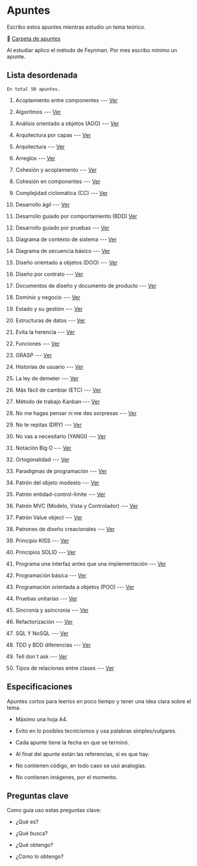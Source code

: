 # Apuntes

Escribo estos apuntes mientras estudio un tema teórico. 

:pushpin: [Carpeta de apuntes](https://github.com/CiroMirkin/Apuntes/tree/main/apuntes)

Al estudiar aplico el método de Feynman. Por mes escribo mínimo un apunte.

## Lista desordenada 

	En total 50 apuntes.

1. Acoplamiento entre componentes --- [Ver](apuntes/Acoplamiento%20entre%20componentes.md)

2. Algoritmos --- [Ver](apuntes/Algoritmos.md)

3. Análisis orientado a objetos (AOO) --- [Ver](apuntes/Analisis%20orientado%20a%20objetos%20(AOO).md)

4. Arquitectura por capas --- [Ver](apuntes/arquitectura%20por%20capas.md)

5. Arquitectura --- [Ver](apuntes/Arquitectura.md)

6. Arreglos --- [Ver](apuntes/Arreglos.md)

7. Cohesión y acoplamiento --- [Ver](apuntes/Cohesion%20y%20acoplamiento.md)

8. Cohesión en componentes --- [Ver](apuntes/Cohesion%20en%20componentes.md)

9. Complejidad ciclomática (CC) --- [Ver](apuntes/Complejidad%20ciclomatica%20(CC).md)

10. Desarrollo ágil --- [Ver](apuntes/Desarrollo%20agil.md)

11. Desarrollo guiado por comportamiento (BDD) [Ver](apuntes/Desarrollo%20guiado%20por%20comportamiento%20(BDD).md)

12. Desarrollo guiado por pruebas --- [Ver](apuntes/Desarrollo%20guiado%20por%20pruevas%20(TDD).md)

13. Diagrama de contexto de sistema --- [Ver](apuntes/Diagrama%20de%20contexto%20de%20sistema.md)

14. Diagrama de secuencia básico --- [Ver](apuntes/Diagrama%20de%20secuencia%20basico.md)

15. Diseño orientado a objetos (DOO) --- [Ver](apuntes/Disenno%20orientado%20a%20objetos%20(DOO).md)

16. Diseño por contrato --- [Ver](apuntes/Disenno%20por%20contrato.md)

17. Documentos de diseño y documento de producto --- [Ver](apuntes/Documentos%20de%20disenno%20y%20documento%20de%20producto.md)

18. Dominio y negocio --- [Ver](apuntes/Dominio%20y%20negocio.md)

19. Estado y su gestión --- [Ver](apuntes/Estado%20y%20su%20gestion.md)

20. Estructuras de datos --- [Ver](apuntes/Estructuras%20de%20datos.md)

21. Evita la herencia --- [Ver](apuntes/Evita%20la%20herencia.md)

22. Funciones --- [Ver](apuntes/Funciones.md)

23. GRASP --- [Ver](apuntes/GRASP.md)

24. Historias de usuario --- [Ver](apuntes/Historias%20de%20usuario.md)

25. La ley de demeter --- [Ver](apuntes/La%20ley%20de%20demeter.md)

26. Más fácil de cambiar (ETC) --- [Ver](apuntes/Mas%20facil%20de%20cambiar%20(STR).md)

27. Método de trabajo Kanban --- [Ver](apuntes/Metodo%20de%20trabajo%20Kanban.md)

28. No me hagas pensar ni me des sorpresas --- [Ver](apuntes/No%20me%20hagas%20pensar%20ni%20me%20des%20sorpresas.md)

29. No te repitas (DRY) --- [Ver](apuntes/No%20te%20repitas%20(DRY).md)

30. No vas a necesitarlo (YANGI) --- [Ver](apuntes/No%20vas%20a%20necesitarlo%20(YANGI).md)

31. Notación Big O --- [Ver](apuntes/Notacion%20Big%20O.md)

32. Ortogonalidad --- [Ver](apuntes/Ortogonalidad.md)

33. Paradigmas de programación --- [Ver](apuntes/Paradigmas%20de%20programacion.md)

34. Patrón del objeto modesto --- [Ver](apuntes/Patron%20del%20objeto%20modesto.md)

35. Patrón entidad-control-limite --- [Ver](apuntes/Patron%20entidad-control-limite.md)

36. Patrón MVC (Modelo, Vista y Controlador) --- [Ver](apuntes/Patron%20MVC%20(Modelo,%20vista%20y%20controlador).md)

37. Patrón Value object --- [Ver](apuntes/Patron%20Value%20object.md)

38. Patrones de diseño creacionales --- [Ver](apuntes/Patrones%20de%20diseño%20creacionales.md)

39. Principio KISS --- [Ver](apuntes/Principio%20KISS.md)

40. Principios SOLID --- [Ver](apuntes/Principios%20SOLID.md)

41. Programa una interfaz antes que una implementación --- [Ver](apuntes/Programa%20una%20interfaz%20antes%20que%20una%20implementacion.md)

42. Programación básica --- [Ver](apuntes/Programacion%20basica.md)

43. Programación orientada a objetos (POO) --- [Ver](apuntes/Programacion%20orientada%20a%20objetos%20(POO).md)

44. Pruebas unitarias --- [Ver](apuntes/Pruevas%20unitarias.md)

45. Sincronía y asincronía --- [Ver](apuntes/Sincronia%20y%20asincronia.md)

46. Refactorización --- [Ver](apuntes/Refactorizacion.md)

47. SQL Y NoSQL --- [Ver](apuntes/sql%20&%20nosql.md)

48. TDD y BDD diferencias --- [Ver](apuntes/TDD%20y%20BDD%20diferencias.md)

49. Tell don´t ask --- [Ver](apuntes/Tell%20dont%20ask.md)

50. Tipos de relaciones entre clases --- [Ver](apuntes/Tipos%20de%20relaciones%20entre%20clases.md)


## Especificaciones  

Apuntes cortos para leerlos en poco tiempo y tener una idea clara sobre el tema.

* Máximo una hoja A4.

* Evito en lo posibles tecnicismos y usa palabras simples/vulgares.

* Cada apunte tiene la fecha en que se terminó.

* Al final del apunte están las referencias, si es que hay.

* No contienen código, en todo caso se usó analogías.

* No contienen imágenes, por el momento.

## Preguntas clave

Como guía uso estas preguntas clave:

* ¿Qué es?

* ¿Qué busca?

* ¿Qué obtengo?

* ¿Cómo lo obtengo?